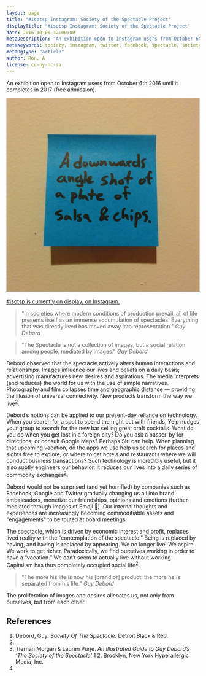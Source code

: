 ```yaml
---
layout: page
title: "#isotsp Instagram: Society of the Spectacle Project"
displayTitle: "#isotsp Instagram: Society of the Spectacle Project"
date: 2016-10-06 12:00:00
metaDescription: "An exhibition open to Instagram users from October 6th 2016 until it completes in 2017."
metaKeywords: society, instagram, twitter, facebook, spectacle, society of the spectacle
metaOgType: "article"
author: Ron. A
license: cc-by-nc-sa
---
```


An exhibition open to Instagram users from October 6th 2016 until it completes in 2017 (free admission). 

![First picture in the series](/static/images/2016-10-06-salsa-n-chips.jpg)

[#isotsp is currently on display, on Instagram.](https://www.instagram.com/explore/tags/isotsp/)

> "In societies where modern conditions of production prevail, all of life presents itself as an immense accumulation of spectacles. Everything that was directly lived has moved away into representation."
> <cite>Guy Debord</cite>

> "The Spectacle is not a collection of images, but a social relation among people, mediated by images."
> <cite>Guy Debord</cite>

Debord observed that the spectacle actively alters human interactions and relationships. Images influence our lives and beliefs on a daily basis; advertising manufactures new desires and aspirations. The media interprets (and reduces) the world for us with the use of simple narratives. Photography and film collapses time and geographic distance — providing the illusion of universal connectivity. New products transform the way we live<sup>[2](#2)</sup>.

Debord’s notions can be applied to our present-day reliance on technology. When you search for a spot to spend the night out  with friends, Yelp nudges your group to search for the new bar selling great craft cocktails. What do you do when you get lost in a foreign city? Do you ask a passer-by for directions, or consult Google Maps? Perhaps Siri can help. When planning that upcoming vacation, do the apps we use help us search for places and sights free to explore, or where to get hotels and restaurants where we will conduct business transactions? Such technology is incredibly useful, but it also subtly engineers our behavior. It reduces our lives into a daily series of commodity exchanges<sup>[2](#2)</sup>. 

Debord would not be surprised (and yet horrified) by companies such as Facebook, Google and Twitter gradually changing us all into brand ambassadors, monetize our friendships, opinions and emotions (further mediated through images of Emoji 🤷). Our internal thoughts and experiences are increasingly becoming commodifiable assets and "engagements" to be touted at board meetings.

The spectacle, which is driven by economic interest and profit, replaces lived reality with the “contemplation of the spectacle.” Being is replaced by having, and having is replaced by appearing. We no longer live. We aspire. We work to get richer. Paradoxically, we find ourselves working in order to have a “vacation.” We can’t seem to actually live without working. Capitalism has thus completely occupied social life<sup>[2](#2)</sup>.

> "The more his life is now his [brand or] product, the more he is separated from his life."
> <cite>Guy Debord</cite>

The proliferation of images and desires alienates us, not only from ourselves, but from each other.


## References

1. Debord, Guy.
  _Society Of The Spectacle_.
  Detroit
  Black & Red.
  1983.
1. Tiernan Morgan & Lauren Purje.
  _An Illustrated Guide to Guy Debord’s ‘The Society of the Spectacle’_
  [1](http://web.archive.org/web/20160827215147/http://hyperallergic.com/313435/an-illustrated-guide-to-guy-debords-the-society-of-the-spectacle/)
  [2](http://hyperallergic.com/313435/an-illustrated-guide-to-guy-debords-the-society-of-the-spectacle/).
  Brooklyn, New York
  Hyperallergic Media, Inc.
  2016.
